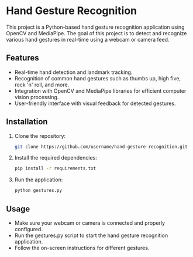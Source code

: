 # Hand Gesture Recognition

This project is a Python-based hand gesture recognition application using OpenCV and MediaPipe. The goal of this project is to detect and recognize various hand gestures in real-time using a webcam or camera feed.

## Features

- Real-time hand detection and landmark tracking.
- Recognition of common hand gestures such as thumbs up, high five, rock 'n' roll, and more.
- Integration with OpenCV and MediaPipe libraries for efficient computer vision processing.
- User-friendly interface with visual feedback for detected gestures.

## Installation

1. Clone the repository:
   ```sh
   git clone https://github.com/username/hand-gesture-recognition.git

2. Install the required dependencies:
   ```sh
   pip install -r requirements.txt
3. Run the application:
   ```sh
   python gestures.py

## Usage
- Make sure your webcam or camera is connected and properly configured.
- Run the gestures.py script to start the hand gesture recognition application.
- Follow the on-screen instructions for different gestures.
